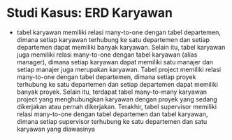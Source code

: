 #  Studi Kasus: ERD Karyawan
 - tabel karyawan memiliki relasi many-to-one dengan tabel departemen, dimana setiap karyawan terhubung ke satu departemen dan setiap departemen dapat memiliki banyak karyawan. Selain itu, tabel karyawan juga memiliki relasi many-to-one dengan tabel karyawan (alias manager), dimana setiap karyawan dapat memiliki satu manajer dan setiap manajer juga merupakan karyawan. Tabel project memiliki relasi many-to-one dengan tabel departemen, dimana setiap proyek terhubung ke satu departemen dan setiap departemen dapat memiliki banyak proyek. Selain itu, terdapat tabel many-to-many karyawan project yang menghubungkan karyawan dengan proyek yang sedang dikerjakan atau pernah dikerjakan. Terakhir, tabel supervisor memiliki relasi many-to-one dengan tabel departemen dan tabel karyawan, dimana setiap supervisor terhubung ke satu departemen dan satu karyawan yang diawasinya
